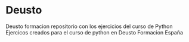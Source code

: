 # Deusto
Deusto formacion repositorio con los ejercicios del curso de Python
Ejercicos creados para el curso de python en Deusto Formacion España

